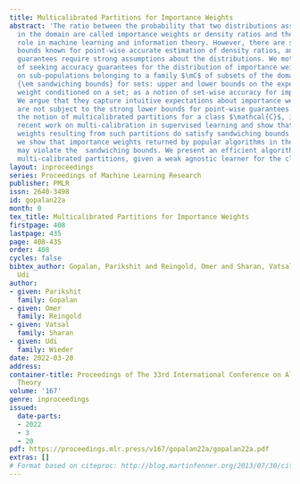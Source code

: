 ```yaml
---
title: Multicalibrated Partitions for Importance Weights
abstract: 'The ratio between the probability that two distributions assign to points
  in the domain are called importance weights or density ratios and they play a fundamental
  role in machine learning and information theory. However, there are strong lower
  bounds known for point-wise accurate estimation of density ratios, and most theoretical
  guarantees require strong assumptions about the distributions. We motivate the problem
  of seeking accuracy guarantees for the distribution of importance weights conditioned
  on sub-populations belonging to a family $\mC$ of subsets of the domain. We formulate
  {\em sandwiching bounds} for sets: upper and lower bounds on the expected importance
  weight conditioned on a set; as a notion of set-wise accuracy for importance weights.
  We argue that they capture intuitive expectations about importance weights, and
  are not subject to the strong lower bounds for point-wise guarantees. We introduce
  the notion of multicalibrated partitions for a class $\mathcal{C}$, inspired by
  recent work on multi-calibration in supervised learning and show that the importance
  weights resulting from such partitions do satisfy sandwiching bounds. In contrast,
  we show that importance weights returned by popular algorithms in the literature
  may violate the  sandwiching bounds. We present an efficient algorithm for constructing
  multi-calibrated partitions, given a weak agnostic learner for the class $\mathcal{C}$.'
layout: inproceedings
series: Proceedings of Machine Learning Research
publisher: PMLR
issn: 2640-3498
id: gopalan22a
month: 0
tex_title: Multicalibrated Partitions for Importance Weights
firstpage: 408
lastpage: 435
page: 408-435
order: 408
cycles: false
bibtex_author: Gopalan, Parikshit and Reingold, Omer and Sharan, Vatsal and Wieder,
  Udi
author:
- given: Parikshit
  family: Gopalan
- given: Omer
  family: Reingold
- given: Vatsal
  family: Sharan
- given: Udi
  family: Wieder
date: 2022-03-20
address:
container-title: Proceedings of The 33rd International Conference on Algorithmic Learning
  Theory
volume: '167'
genre: inproceedings
issued:
  date-parts:
  - 2022
  - 3
  - 20
pdf: https://proceedings.mlr.press/v167/gopalan22a/gopalan22a.pdf
extras: []
# Format based on citeproc: http://blog.martinfenner.org/2013/07/30/citeproc-yaml-for-bibliographies/
---
```


